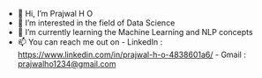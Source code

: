 - 👋 Hi, I’m Prajwal H O
- 👀 I’m interested in the field of Data Science
- 🌱 I’m currently learning the Machine Learning and NLP concepts
- 📫 You can reach me out on
        - LinkedIn : https://www.linkedin.com/in/prajwal-h-o-4838601a6/
        - Gmail : prajwalho1234@gmail.com

<!---
Prajwal-1718/Prajwal-1718 is a ✨ special ✨ repository because its `README.md` (this file) appears on your GitHub profile.
You can click the Preview link to take a look at your changes.
--->
